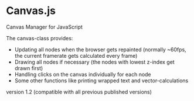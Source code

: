 # Canvas.js
Canvas Manager for JavaScript

The canvas-class provides:
- Updating all nodes when the browser gets repainted (normally ~60fps, the current framerate gets calculated every frame)
- Drawing all nodes if necessary (the nodes with lowest z-index get drawn first)
- Handling clicks on the canvas individually for each node
- Some other functions like printing wrapped text and vector-calculations

version 1.2 (compatible with all previous published versions)
